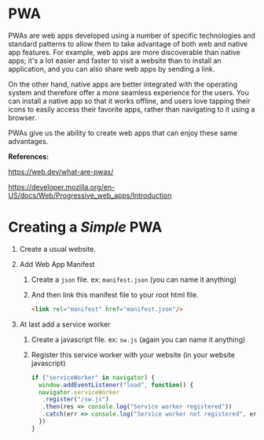 # PWA

PWAs are web apps developed using a number of specific technologies and standard patterns to allow them to take advantage of both web and native app features. For example, web apps are more discoverable than native apps; it's a lot easier and faster to visit a website than to install an application, and you can also share web apps by sending a link.

On the other hand, native apps are better integrated with the operating system and therefore offer a more seamless experience for the users. You can install a native app so that it works offline, and users love tapping their icons to easily access their favorite apps, rather than navigating to it using a browser.

PWAs give us the ability to create web apps that can enjoy these same advantages.

**References:**

https://web.dev/what-are-pwas/

https://developer.mozilla.org/en-US/docs/Web/Progressive_web_apps/Introduction

# Creating a *Simple* PWA

[Complete Guide]: https://web.dev/learn/pwa/

1. Create a usual website.

2. Add Web App Manifest

   [intro]: https://web.dev/add-manifest/
   [intro]: https://developer.mozilla.org/en-US/docs/Web/Manifest

   1. Create a `json` file. ex: `manifest.json` (you can name it anything)

      [ref]: https://web.dev/add-manifest/#create
      [ref]: https://developer.mozilla.org/en-US/docs/Web/Manifest
      [ref]: https://developer.mozilla.org/en-US/docs/Web/Progressive_web_apps/Installable_PWAs#the_manifest_file

   2. And then link this manifest file to your root html file.

      ```html
      <link rel="manifest" href="manifest.json"/>
      ```

3. At last add a service worker

   [intro]: https://developers.google.com/web/ilt/pwa/introduction-to-service-worker#what_is_a_service_worker	"intro"
   [intro]: https://developer.mozilla.org/en-US/docs/Web/Progressive_web_apps/Offline_Service_workers#service_workers_explained

   1. Create a javascript file. ex: `sw.js` (again you can name it anything)

      [What a service worker can do]: https://developers.google.com/web/ilt/pwa/introduction-to-service-worker#what_can_service_workers_do
      [ref]: https://developers.google.com/web/ilt/pwa/introduction-to-service-worker#registration_and_scope
      [ref]: https://developers.google.com/web/ilt/pwa/introduction-to-service-worker#service_worker_events
      [ref]: https://web.dev/learn/pwa/service-workers/
      [ref]: https://developer.mozilla.org/en-US/docs/Web/Progressive_web_apps/Offline_Service_workers#registering_the_service_worker

   2. Register this service worker with your website (in your website javascript)

      ```javascript
      if ("serviceWorker" in navigator) {
        window.addEventListener("load", function() {
        navigator.serviceWorker
         .register("/sw.js")
         .then(res => console.log("Service worker registered"))
         .catch(err => console.log("Service worker not registered", err))
        })
      }
      ```

      